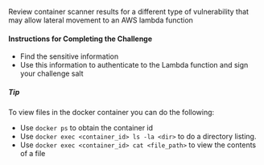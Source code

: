 Review container scanner results for a different type of vulnerability that may allow lateral movement to an AWS lambda function

#### Instructions for Completing the Challenge

- Find the sensitive information
- Use this information to authenticate to the Lambda function and sign your challenge salt

##### Tip
To view files in the docker container you can do the following:

- Use `docker ps` to obtain the container id
- Use `docker exec <container_id> ls -la <dir>` to do a directory listing. 
- Use `docker exec <container_id> cat <file_path>` to view the contents of a file